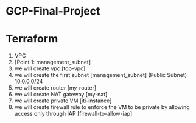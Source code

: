 # GCP-Final-Project

# Terraform
1. VPC
2. [Point 1: management_subnet]
3. we will create vpc [top-vpc]
4. we will create the first subnet [management_subnet] (Public Subnet) 10.0.0.0/24
5. we will create router [my-router]
6. we will create NAT gateway [my-nat]
7. we will create private VM  [iti-instance]
8. we will create firewall rule to enforce the VM to be private by allowing access only through  IAP [firewall-to-allow-iap]
